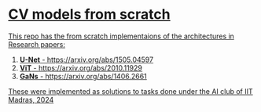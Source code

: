 # <u> CV models from scratch
This repo has the from scratch implementaions of the architectures in Research papers:

1. **U-Net** - https://arxiv.org/abs/1505.04597 
2. **ViT** - https://arxiv.org/abs/2010.11929
3. **GaNs** - https://arxiv.org/abs/1406.2661

These were implemented as solutions to tasks done under the AI club of IIT Madras, 2024
